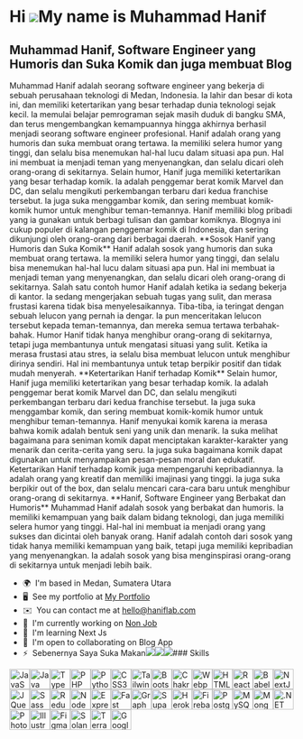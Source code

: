 Hi ![](https://user-images.githubusercontent.com/18350557/176309783-0785949b-9127-417c-8b55-ab5a4333674e.gif)My name is Muhammad Hanif
======================================================================================================================================

Muhammad Hanif, Software Engineer yang Humoris dan Suka Komik dan juga membuat Blog
-----------------------------------------------------------------------------------

Muhammad Hanif adalah seorang software engineer yang bekerja di sebuah perusahaan teknologi di Medan, Indonesia. Ia lahir dan besar di kota ini, dan memiliki ketertarikan yang besar terhadap dunia teknologi sejak kecil. Ia memulai belajar pemrograman sejak masih duduk di bangku SMA, dan terus mengembangkan kemampuannya hingga akhirnya berhasil menjadi seorang software engineer profesional. Hanif adalah orang yang humoris dan suka membuat orang tertawa. Ia memiliki selera humor yang tinggi, dan selalu bisa menemukan hal-hal lucu dalam situasi apa pun. Hal ini membuat ia menjadi teman yang menyenangkan, dan selalu dicari oleh orang-orang di sekitarnya. Selain humor, Hanif juga memiliki ketertarikan yang besar terhadap komik. Ia adalah penggemar berat komik Marvel dan DC, dan selalu mengikuti perkembangan terbaru dari kedua franchise tersebut. Ia juga suka menggambar komik, dan sering membuat komik-komik humor untuk menghibur teman-temannya. Hanif memiliki blog pribadi yang ia gunakan untuk berbagi tulisan dan gambar komiknya. Blognya ini cukup populer di kalangan penggemar komik di Indonesia, dan sering dikunjungi oleh orang-orang dari berbagai daerah. \*\*Sosok Hanif yang Humoris dan Suka Komik\*\* Hanif adalah sosok yang humoris dan suka membuat orang tertawa. Ia memiliki selera humor yang tinggi, dan selalu bisa menemukan hal-hal lucu dalam situasi apa pun. Hal ini membuat ia menjadi teman yang menyenangkan, dan selalu dicari oleh orang-orang di sekitarnya. Salah satu contoh humor Hanif adalah ketika ia sedang bekerja di kantor. Ia sedang mengerjakan sebuah tugas yang sulit, dan merasa frustasi karena tidak bisa menyelesaikannya. Tiba-tiba, ia teringat dengan sebuah lelucon yang pernah ia dengar. Ia pun menceritakan lelucon tersebut kepada teman-temannya, dan mereka semua tertawa terbahak-bahak. Humor Hanif tidak hanya menghibur orang-orang di sekitarnya, tetapi juga membantunya untuk mengatasi situasi yang sulit. Ketika ia merasa frustasi atau stres, ia selalu bisa membuat lelucon untuk menghibur dirinya sendiri. Hal ini membantunya untuk tetap berpikir positif dan tidak mudah menyerah. \*\*Ketertarikan Hanif terhadap Komik\*\* Selain humor, Hanif juga memiliki ketertarikan yang besar terhadap komik. Ia adalah penggemar berat komik Marvel dan DC, dan selalu mengikuti perkembangan terbaru dari kedua franchise tersebut. Ia juga suka menggambar komik, dan sering membuat komik-komik humor untuk menghibur teman-temannya. Hanif menyukai komik karena ia merasa bahwa komik adalah bentuk seni yang unik dan menarik. Ia suka melihat bagaimana para seniman komik dapat menciptakan karakter-karakter yang menarik dan cerita-cerita yang seru. Ia juga suka bagaimana komik dapat digunakan untuk menyampaikan pesan-pesan moral dan edukatif. Ketertarikan Hanif terhadap komik juga mempengaruhi kepribadiannya. Ia adalah orang yang kreatif dan memiliki imajinasi yang tinggi. Ia juga suka berpikir out of the box, dan selalu mencari cara-cara baru untuk menghibur orang-orang di sekitarnya. \*\*Hanif, Software Engineer yang Berbakat dan Humoris\*\* Muhammad Hanif adalah sosok yang berbakat dan humoris. Ia memiliki kemampuan yang baik dalam bidang teknologi, dan juga memiliki selera humor yang tinggi. Hal-hal ini membuat ia menjadi orang yang sukses dan dicintai oleh banyak orang. Hanif adalah contoh dari sosok yang tidak hanya memiliki kemampuan yang baik, tetapi juga memiliki kepribadian yang menyenangkan. Ia adalah sosok yang bisa menginspirasi orang-orang di sekitarnya untuk menjadi lebih baik.

*   🌍  I'm based in Medan, Sumatera Utara
*   🖥️  See my portfolio at [My Portfolio](http://www.haniflab.com)
*   ✉️  You can contact me at [hello@haniflab.com](mailto:hello@haniflab.com)
*   🚀  I'm currently working on [Non Job](http://www.mhdhanif.xyz)
*   🧠  I'm learning Next Js
*   🤝  I'm open to collaborating on Blog App
*   ⚡  Sebenernya Saya Suka Makan<a href="https://www.github.com/mhaniflab" target="_blank" rel="noreferrer"><img
                  src="https://img.shields.io/github/followers/mhaniflab?logo=github&style=for-the-badge&color=0891b2&labelColor=1c1917" /></a><a href="https://www.x.com/mhanifdev" target="_blank" rel="noreferrer"><img
                  src="https://img.shields.io/twitter/follow/mhanifdev?logo=twitter&style=for-the-badge&color=0891b2&labelColor=1c1917"
                /></a><a href="https://www.twitch.tv/mhaniflab" target="_blank" rel="noreferrer"><img
                  src="https://img.shields.io/twitch/status/mhaniflab?logo=twitchsx&style=for-the-badge&color=0891b2&labelColor=1c1917&label=TWITCH+STATUS" /></a>### Skills 
<p align="left">
<a href="https://developer.mozilla.org/en-US/docs/Web/JavaScript" target="_blank" rel="noreferrer"><img src="https://raw.githubusercontent.com/danielcranney/readme-generator/main/public/icons/skills/javascript-colored.svg" width="36" height="36" alt="JavaScript" /></a><a href="https://www.oracle.com/java/" target="_blank" rel="noreferrer"><img src="https://raw.githubusercontent.com/danielcranney/readme-generator/main/public/icons/skills/java-colored.svg" width="36" height="36" alt="Java" /></a><a href="https://www.typescriptlang.org/" target="_blank" rel="noreferrer"><img src="https://raw.githubusercontent.com/danielcranney/readme-generator/main/public/icons/skills/typescript-colored.svg" width="36" height="36" alt="TypeScript" /></a><a href="https://www.php.net/" target="_blank" rel="noreferrer"><img src="https://raw.githubusercontent.com/danielcranney/readme-generator/main/public/icons/skills/php-colored.svg" width="36" height="36" alt="PHP" /></a><a href="https://www.python.org/" target="_blank" rel="noreferrer"><img src="https://raw.githubusercontent.com/danielcranney/readme-generator/main/public/icons/skills/python-colored.svg" width="36" height="36" alt="Python" /></a><a href="https://www.w3.org/TR/CSS/#css" target="_blank" rel="noreferrer"><img src="https://raw.githubusercontent.com/danielcranney/readme-generator/main/public/icons/skills/css3-colored.svg" width="36" height="36" alt="CSS3" /></a><a href="https://tailwindcss.com/" target="_blank" rel="noreferrer"><img src="https://raw.githubusercontent.com/danielcranney/readme-generator/main/public/icons/skills/tailwindcss-colored.svg" width="36" height="36" alt="TailwindCSS" /></a><a href="https://getbootstrap.com/" target="_blank" rel="noreferrer"><img src="https://raw.githubusercontent.com/danielcranney/readme-generator/main/public/icons/skills/bootstrap-colored.svg" width="36" height="36" alt="Bootstrap" /></a><a href="https://chakra-ui.com/" target="_blank" rel="noreferrer"><img src="https://raw.githubusercontent.com/danielcranney/readme-generator/main/public/icons/skills/chakra-colored.svg" width="36" height="36" alt="Chakra UI" /></a><a href="https://webpack.js.org/" target="_blank" rel="noreferrer"><img src="https://raw.githubusercontent.com/danielcranney/readme-generator/main/public/icons/skills/webpack-colored.svg" width="36" height="36" alt="Webpack" /></a><a href="https://developer.mozilla.org/en-US/docs/Glossary/HTML5" target="_blank" rel="noreferrer"><img src="https://raw.githubusercontent.com/danielcranney/readme-generator/main/public/icons/skills/html5-colored.svg" width="36" height="36" alt="HTML5" /></a><a href="https://reactjs.org/" target="_blank" rel="noreferrer"><img src="https://raw.githubusercontent.com/danielcranney/readme-generator/main/public/icons/skills/react-colored.svg" width="36" height="36" alt="React" /></a><a href="https://babeljs.io/" target="_blank" rel="noreferrer"><img src="https://raw.githubusercontent.com/danielcranney/readme-generator/main/public/icons/skills/babel-colored.svg" width="36" height="36" alt="Babel" /></a><a href="https://nextjs.org/docs" target="_blank" rel="noreferrer"><img src="https://raw.githubusercontent.com/danielcranney/readme-generator/main/public/icons/skills/nextjs-colored.svg" width="36" height="36" alt="NextJs" /></a><a href="https://jquery.com/" target="_blank" rel="noreferrer"><img src="https://raw.githubusercontent.com/danielcranney/readme-generator/main/public/icons/skills/jquery-colored.svg" width="36" height="36" alt="JQuery" /></a><a href="https://sass-lang.com/" target="_blank" rel="noreferrer"><img src="https://raw.githubusercontent.com/danielcranney/readme-generator/main/public/icons/skills/sass-colored.svg" width="36" height="36" alt="Sass" /></a><a href="https://redux.js.org/" target="_blank" rel="noreferrer"><img src="https://raw.githubusercontent.com/danielcranney/readme-generator/main/public/icons/skills/redux-colored.svg" width="36" height="36" alt="Redux" /></a><a href="https://nodejs.org/en/" target="_blank" rel="noreferrer"><img src="https://raw.githubusercontent.com/danielcranney/readme-generator/main/public/icons/skills/nodejs-colored.svg" width="36" height="36" alt="NodeJS" /></a><a href="https://expressjs.com/" target="_blank" rel="noreferrer"><img src="https://raw.githubusercontent.com/danielcranney/readme-generator/main/public/icons/skills/express-colored.svg" width="36" height="36" alt="Express" /></a><a href="https://fastapi.tiangolo.com/" target="_blank" rel="noreferrer"><img src="https://raw.githubusercontent.com/danielcranney/readme-generator/main/public/icons/skills/fastapi-colored.svg" width="36" height="36" alt="Fast API" /></a><a href="https://graphql.org/" target="_blank" rel="noreferrer"><img src="https://raw.githubusercontent.com/danielcranney/readme-generator/main/public/icons/skills/graphql-colored.svg" width="36" height="36" alt="GraphQL" /></a><a href="https://supabase.io/" target="_blank" rel="noreferrer"><img src="https://raw.githubusercontent.com/danielcranney/readme-generator/main/public/icons/skills/supabase-colored.svg" width="36" height="36" alt="Supabase" /></a><a href="https://www.heroku.com/" target="_blank" rel="noreferrer"><img src="https://raw.githubusercontent.com/danielcranney/readme-generator/main/public/icons/skills/heroku-colored.svg" width="36" height="36" alt="Heroku" /></a><a href="https://firebase.google.com/" target="_blank" rel="noreferrer"><img src="https://raw.githubusercontent.com/danielcranney/readme-generator/main/public/icons/skills/firebase-colored.svg" width="36" height="36" alt="Firebase" /></a><a href="https://www.postgresql.org/" target="_blank" rel="noreferrer"><img src="https://raw.githubusercontent.com/danielcranney/readme-generator/main/public/icons/skills/postgresql-colored.svg" width="36" height="36" alt="PostgreSQL" /></a><a href="https://www.mysql.com/" target="_blank" rel="noreferrer"><img src="https://raw.githubusercontent.com/danielcranney/readme-generator/main/public/icons/skills/mysql-colored.svg" width="36" height="36" alt="MySQL" /></a><a href="https://www.mongodb.com/" target="_blank" rel="noreferrer"><img src="https://raw.githubusercontent.com/danielcranney/readme-generator/main/public/icons/skills/mongodb-colored.svg" width="36" height="36" alt="MongoDB" /></a><a href="https://dotnet.microsoft.com/en-us/" target="_blank" rel="noreferrer"><img src="https://raw.githubusercontent.com/danielcranney/readme-generator/main/public/icons/skills/dot-net-colored.svg" width="36" height="36" alt=".NET" /></a><a href="https://www.adobe.com/uk/products/photoshop.html" target="_blank" rel="noreferrer"><img src="https://raw.githubusercontent.com/danielcranney/readme-generator/main/public/icons/skills/photoshop-colored.svg" width="36" height="36" alt="Photoshop" /></a><a href="https://www.adobe.com/uk/products/illustrator.html" target="_blank" rel="noreferrer"><img src="https://raw.githubusercontent.com/danielcranney/readme-generator/main/public/icons/skills/illustrator-colored.svg" width="36" height="36" alt="Illustrator" /></a><a href="https://www.figma.com/" target="_blank" rel="noreferrer"><img src="https://raw.githubusercontent.com/danielcranney/readme-generator/main/public/icons/skills/figma-colored.svg" width="36" height="36" alt="Figma" /></a><a href="https://solana.com/" target="_blank" rel="noreferrer"><img src="https://raw.githubusercontent.com/danielcranney/readme-generator/main/public/icons/skills/solana-colored.svg" width="36" height="36" alt="Solana" /></a><a href="https://www.terra.money/" target="_blank" rel="noreferrer"><img src="https://raw.githubusercontent.com/danielcranney/readme-generator/main/public/icons/skills/terra-colored.svg" width="36" height="36" alt="Terra" /></a><a href="https://cloud.google.com/" target="_blank" rel="noreferrer"><img src="https://raw.githubusercontent.com/danielcranney/readme-generator/main/public/icons/skills/googlecloud-colored.svg" width="36" height="36" alt="Google Cloud" /></a>
                    </p>
                    
              
